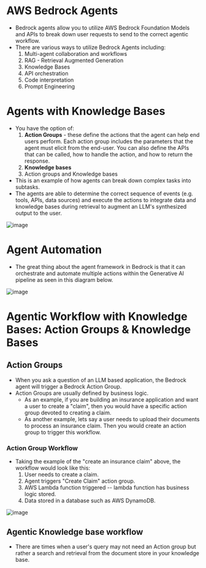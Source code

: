 # AWS Bedrock Agents
* Bedrock agents allow you to utilize AWS Bedrock Foundation Models and APIs to break down user requests to send to the correct agentic workflow.
* There are various ways to utilize Bedrock Agents including:
  1. Multi-agent collaboration and workflows
  2. RAG - Retrieval Augmented Generation
  3. Knowledge Bases
  4. API orchestration
  5. Code interpretation
  6. Prompt Engineering
 

# Agents with Knowledge Bases
* You have the option of:
  1. **Action Groups** - these define the actions that the agent can help end users perform. Each action group includes the parameters that the agent must elicit from the end-user. You can also define the APIs that can be called, how to handle the action, and how to return the response. 
  2. **Knowledge bases**
  3. Action groups and Knowledge bases
* This is an example of how agents can break down complex tasks into subtasks.
* The agents are able to determine the correct sequence of events (e.g. tools, APIs, data sources) and execute the actions to integrate data and knowledge bases during retrieval to augment an LLM's synthesized output to the user.

![image](https://github.com/user-attachments/assets/37eda796-4984-4eeb-b8b5-c4d3aa87ba10)


# Agent Automation
* The great thing about the agent framework in Bedrock is that it can orchestrate and automate multiple actions within the Generative AI pipeline as seen in this diagram below.

![image](https://github.com/user-attachments/assets/280c60cb-814c-4f61-8f27-14553f1549a9)


# Agentic Workflow with Knowledge Bases: Action Groups & Knowledge Bases

## Action Groups
* When you ask a question of an LLM based application, the Bedrock agent will trigger a Bedrock Action Group.
* Action Groups are usually defined by business logic.
    * As an example, if you are building an insurance application and want a user to create a "claim", then you would have a specific action group devoted to creating a claim.
    * As another example, lets say a user needs to upload their documents to process an insurance claim. Then you would create an action group to trigger this workflow.
 
### Action Group Workflow
* Taking the example of the "create an insurance claim" above, the workflow would look like this:
  1. User needs to create a claim.
  2. Agent triggers "Create Claim" action group.
  3. AWS Lambda function triggered -- lambda function has business logic stored. 
  4. Data stored in a database such as AWS DynamoDB.
 

![image](https://github.com/user-attachments/assets/bb935837-c8ce-4c60-9729-48619ca71f2d)

 
## Agentic Knowledge base workflow
* There are times when a user's query may not need an Action group but rather a search and retrieval from the document store in your knowledge base. 
